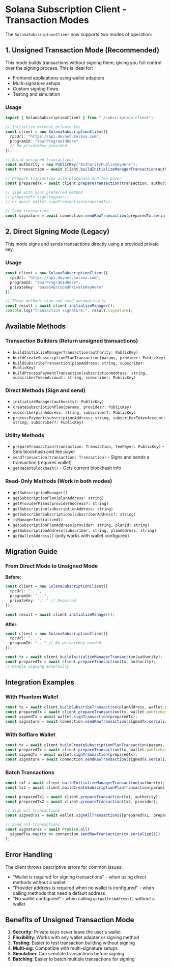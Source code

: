 # Solana Subscription Client - Transaction Modes

The `SolanaSubscriptionClient` now supports two modes of operation:

## 1. Unsigned Transaction Mode (Recommended)

This mode builds transactions without signing them, giving you full control over the signing process. This is ideal for:
- Frontend applications using wallet adapters
- Multi-signature setups
- Custom signing flows
- Testing and simulation

### Usage

```typescript
import { SolanaSubscriptionClient } from "./subscription-client";

// Initialize without private key
const client = new SolanaSubscriptionClient({
  rpcUrl: "https://api.devnet.solana.com",
  programId: "YourProgramIdHere"
  // No privateKey provided
});

// Build unsigned transactions
const authority = new PublicKey("AuthorityPublicKeyHere");
const transaction = await client.buildInitializeManagerTransaction(authority);

// Prepare transaction with blockhash and fee payer
const preparedTx = await client.prepareTransaction(transaction, authority);

// Sign with your preferred method
// preparedTx.sign(keypair);
// or await wallet.signTransaction(preparedTx);

// Send transaction
const signature = await connection.sendRawTransaction(preparedTx.serialize());
```

## 2. Direct Signing Mode (Legacy)

This mode signs and sends transactions directly using a provided private key.

### Usage

```typescript
const client = new SolanaSubscriptionClient({
  rpcUrl: "https://api.devnet.solana.com",
  programId: "YourProgramIdHere",
  privateKey: "base64EncodedPrivateKeyHere"
});

// These methods sign and send automatically
const result = await client.initializeManager();
console.log("Transaction signature:", result.signature);
```

## Available Methods

### Transaction Builders (Return unsigned transactions)
- `buildInitializeManagerTransaction(authority: PublicKey)`
- `buildCreateSubscriptionPlanTransaction(params, provider: PublicKey)`
- `buildSubscribeTransaction(planAddress: string, subscriber: PublicKey)`
- `buildProcessPaymentTransaction(subscriptionAddress: string, subscriberTokenAccount: string, subscriber: PublicKey)`

### Direct Methods (Sign and send)
- `initializeManager(authority?: PublicKey)`
- `createSubscriptionPlan(params, provider?: PublicKey)`
- `subscribe(planAddress: string, subscriber?: PublicKey)`
- `processPayment(subscriptionAddress: string, subscriberTokenAccount: string, subscriber?: PublicKey)`

### Utility Methods
- `prepareTransaction(transaction: Transaction, feePayer: PublicKey)` - Sets blockhash and fee payer
- `sendTransaction(transaction: Transaction)` - Signs and sends a transaction (requires wallet)
- `getRecentBlockhash()` - Gets current blockhash info

### Read-Only Methods (Work in both modes)
- `getSubscriptionManager()`
- `getSubscriptionPlan(planAddress: string)`
- `getProviderPlans(providerAddress?: string)`
- `getSubscription(subscriptionAddress: string)`
- `getSubscriberSubscriptions(subscriberAddress?: string)`
- `isManagerInitialized()`
- `getSubscriptionPlanAddress(provider: string, planId: string)`
- `getSubscriptionAddress(subscriber: string, planAddress: string)`
- `getWalletAddress()` (only works with wallet configured)

## Migration Guide

### From Direct Mode to Unsigned Mode

**Before:**
```typescript
const client = new SolanaSubscriptionClient({
  rpcUrl: "...",
  programId: "...",
  privateKey: "..." // Required
});

const result = await client.initializeManager();
```

**After:**
```typescript
const client = new SolanaSubscriptionClient({
  rpcUrl: "...",
  programId: "..." // No privateKey needed
});

const tx = await client.buildInitializeManagerTransaction(authority);
const preparedTx = await client.prepareTransaction(tx, authority);
// Handle signing externally
```

## Integration Examples

### With Phantom Wallet
```typescript
const tx = await client.buildSubscribeTransaction(planAddress, wallet.publicKey);
const preparedTx = await client.prepareTransaction(tx, wallet.publicKey);
const signedTx = await wallet.signTransaction(preparedTx);
const signature = await connection.sendRawTransaction(signedTx.serialize());
```

### With Solflare Wallet
```typescript
const tx = await client.buildCreateSubscriptionPlanTransaction(params, wallet.publicKey);
const preparedTx = await client.prepareTransaction(tx, wallet.publicKey);
const signedTx = await wallet.signTransaction(preparedTx);
const signature = await connection.sendRawTransaction(signedTx.serialize());
```

### Batch Transactions
```typescript
const tx1 = await client.buildInitializeManagerTransaction(authority);
const tx2 = await client.buildCreateSubscriptionPlanTransaction(params, provider);

const preparedTx1 = await client.prepareTransaction(tx1, authority);
const preparedTx2 = await client.prepareTransaction(tx2, provider);

// Sign all transactions
const signedTxs = await wallet.signAllTransactions([preparedTx1, preparedTx2]);

// Send all transactions
const signatures = await Promise.all(
  signedTxs.map(tx => connection.sendRawTransaction(tx.serialize()))
);
```

## Error Handling

The client throws descriptive errors for common issues:
- "Wallet is required for signing transactions" - when using direct methods without a wallet
- "Provider address is required when no wallet is configured" - when calling methods that need a default address
- "No wallet configured" - when calling `getWalletAddress()` without a wallet

## Benefits of Unsigned Transaction Mode

1. **Security**: Private keys never leave the user's wallet
2. **Flexibility**: Works with any wallet adapter or signing method
3. **Testing**: Easier to test transaction building without signing
4. **Multi-sig**: Compatible with multi-signature setups
5. **Simulation**: Can simulate transactions before signing
6. **Batching**: Easier to batch multiple transactions for signing
